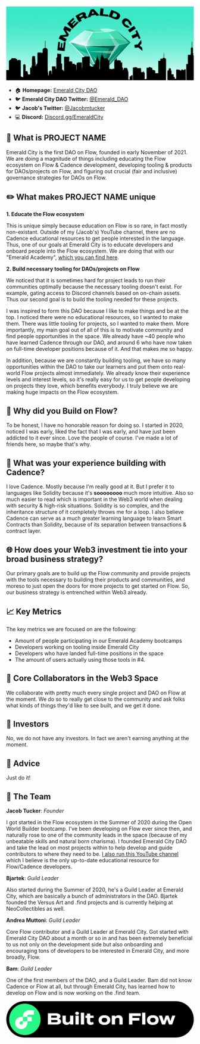 ![PROJECT NAME](images/cdao.jpg)
* :house: **Homepage:** [Emerald City DAO](https://ecdao.org)
* :bird: **Emerald City DAO Twitter:** [@Emerald_DAO](https://twitter.com/emerald_dao)
* :bird: **Jacob's Twitter:** [@Jacobmtucker](https://twitter.com/jacobmtucker)
* :computer: **Discord:** [Discord.gg/EmeraldCity](https://discord.gg/emeraldcity)

## :dizzy: What is PROJECT NAME
Emerald City is the first DAO on Flow, founded in early November of 2021. We are doing a magnitude of things including educating the Flow ecosystem on Flow & Cadence development, developing tooling & products for DAOs/projects on Flow, and figuring out crucial (fair and inclusive) governance strategies for DAOs on Flow.


## :pencil2: What makes PROJECT NAME unique
**1. Educate the Flow ecosystem** 

This is unique simply because education on Flow is so rare, in fact mostly non-existant. Outside of my (Jacob's) YouTube channel, there are no Cadence educational resources to get people interested in the language. Thus, one of our goals at Emerald City is to educate developers and onboard people into the Flow ecosystem. We are doing that with our "Emerald Academy", [which you can find here](https://academy.ecdao.org).

**2. Build necessary tooling for DAOs/projects on Flow** 

We noticed that it is sometimes hard for project leads to run their communities optimally because the necessary tooling doesn't exist. For example, gating access to Discord channels based on on-chain assets. Thus our second goal is to build the tooling needed for these projects. 

I was inspired to form this DAO because I like to make things and be at the top. I noticed there were no educational resources, so I wanted to make them. There was little tooling for projects, so I wanted to make them. More importantly, my main goal out of all of this is to motivate community and find people opportunities in the space. We already have ~40 people who have learned Cadence through our DAO, and around 6 who have now taken on full-time developer positions because of it. And that makes me so happy.

In addition, because we are constantly building tooling, we have so many opportunities within the DAO to take our learners and put them onto real-world Flow projects almost immediately. We already know their experience levels and interest levels, so it's really easy for us to get people developing on projects they love, which benefits everybody. I truly believe we are making huge impacts on the Flow ecosystem.

## :ocean: Why did you Build on Flow?
To be honest, I have no honorable reason for doing so. I started in 2020, noticed I was early, liked the fact that I was early, and have just been addicted to it ever since. Love the people of course. I've made a lot of friends here, so maybe that's why.


## :wrench: What was your experience building with Cadence?
I love Cadence. Mostly because I'm really good at it. But I prefer it to languages like Solidity because it's **soooooooo** much more intuitive. Also so much easier to read which is important in the Web3 world when dealing with security & high-risk situations. Solidity is so complex, and the inheritance structure of it completely throws me for a loop. I also believe Cadence can serve as a much greater learning language to learn Smart Contracts than Solidity, because of its separation between transactions & contract layer.


## :globe_with_meridians: How does your Web3 investment tie into your broad business strategy?
Our primary goals are to build up the Flow community and provide projects with the tools necessary to building their products and communities, and moreso to just open the doors for more projects to get started on Flow. So, our business strategy is entrenched within Web3 already.

## :chart_with_upwards_trend: Key Metrics
The key metrics we are focused on are the following:
* Amount of people participating in our Emerald Academy bootcamps
* Developers working on tooling inside Emerald City
* Developers who have landed full-time positions in the space
* The amount of users actually using those tools in #4.

## :handshake: Core Collaborators in the Web3 Space
We collaborate with pretty much every single project and DAO on Flow at the moment. We do so to really get close to the community and ask folks what kinds of things they'd like to see built, and we get it done.


## :money_with_wings: Investors
No, we do not have any investors. In fact we aren't earning anything at the moment.


## :thought_balloon: Advice
Just do it!


## :busts_in_silhouette: The Team

**Jacob Tucker**:
*Founder*

I got started in the Flow ecosystem in the Summer of 2020 during the Open World Builder bootcamp. I've been developing on Flow ever since then, and naturally rose to one of the community leads in the space (because of my unbeatable skills and natural born charisma). I founded Emerald City DAO and take the lead on most projects within to help develop and guide contributors to where they need to be. [I also run this YouTube channel](https://www.youtube.com/channel/UCf6DzMRwj7SJ3nPrZqd5hHw) which I believe is the only up-to-date educational resource for Flow/Cadence developers.

**Bjartek**:
*Guild Leader*

Also started during the Summer of 2020, he's a Guild Leader at Emerald City, which are basically a bunch of administrators in the DAO. Bjartek founded the Versus Art and .find projects and is currently helping at NeoCollectibles as well. 

**Andrea Muttoni**:
*Guild Leader*

Core Flow contributor and a Guild Leader at Emerald City. Got started with Emerald City DAO about a month or so in and has been extremely beneficial to us not only on the development side but also onboarding and encouraging tons of developers to be interested in Emerald City, and more broadly, Flow.

**Bam**:
*Guild Leader*

One of the first members of the DAO, and a Guild Leader. Bam did not know Cadence or Flow at all, but through Emerald City, has learned how to develop on Flow and is now working on the .find team.

![Built on Flow](images/BuiltOnFlow_Green_Black_01%20(2).png)
